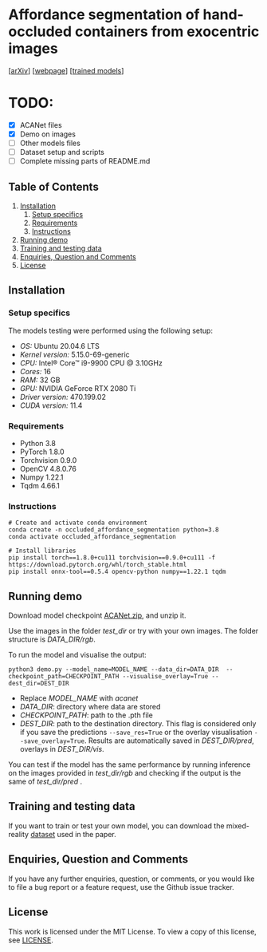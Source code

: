 # Affordance segmentation of hand-occluded containers from exocentric images

[[arXiv](https://arxiv.org/abs/2308.11233v1)] 
[[webpage](https://apicis.github.io/projects/acanet.html)]
[[trained models](https://doi.org/10.5281/zenodo.8364196)]

# TODO:
- [x] ACANet files
- [x] Demo on images
- [ ] Other models files
- [ ] Dataset setup and scripts
- [ ] Complete missing parts of README.md
 
## Table of Contents

1. [Installation](#installation)
    1. [Setup specifics](#setup_specifics)  
    2. [Requirements](#requirements)
    3. [Instructions](#instructions)
2. [Running demo](#demo)
3. [Training and testing data](#data)   
4. [Enquiries, Question and Comments](#enquiries-question-and-comments)
5. [License](#license)

## Installation <a name="installation"></a>

### Setup specifics <a name="setup_specifics"></a>
The models testing were performed using the following setup:
* *OS:* Ubuntu 20.04.6 LTS
* *Kernel version:* 5.15.0-69-generic
* *CPU:* Intel® Core™ i9-9900 CPU @ 3.10GHz
* *Cores:* 16 
* *RAM:* 32 GB
* *GPU:* NVIDIA GeForce RTX 2080 Ti
* *Driver version:* 470.199.02
* *CUDA version:* 11.4


### Requirements <a name="requirements"></a> 
* Python 3.8
* PyTorch 1.8.0
* Torchvision 0.9.0
* OpenCV 4.8.0.76
* Numpy 1.22.1
* Tqdm 4.66.1

### Instructions <a name="instructions"></a>
```
# Create and activate conda environment
conda create -n occluded_affordance_segmentation python=3.8
conda activate occluded_affordance_segmentation
    
# Install libraries
pip install torch==1.8.0+cu111 torchvision==0.9.0+cu111 -f https://download.pytorch.org/whl/torch_stable.html
pip install onnx-tool==0.5.4 opencv-python numpy==1.22.1 tqdm
```

## Running demo <a name="demo"></a>

Download model checkpoint [ACANet.zip](https://doi.org/10.5281/zenodo.8364196), and unzip it.

Use the images in the folder *test_dir* or try with your own images. The folder structure is *DATA_DIR/rgb*. 

To run the model and visualise the output:

```
python3 demo.py --model_name=MODEL_NAME --data_dir=DATA_DIR  --checkpoint_path=CHECKPOINT_PATH --visualise_overlay=True --dest_dir=DEST_DIR
```

* Replace *MODEL_NAME* with *acanet*
* *DATA_DIR*: directory where data are stored
* *CHECKPOINT_PATH*: path to the .pth file
* *DEST_DIR*: path to the destination directory. This flag is considered only if you save the predictions ```--save_res=True``` or the overlay visualisation ```--save_overlay=True```. Results are automatically saved in *DEST_DIR/pred*, overlays in *DEST_DIR/vis*.

You can test if the model has the same performance by running inference on the images provided in *test_dir/rgb* and checking if the output is the same of *test_dir/pred* .

## Training and testing data <a name="data"></a>
If you want to train or test your own model, you can download the mixed-reality [dataset](https://doi.org/10.5281/zenodo.5085800) used in the paper.

## Enquiries, Question and Comments <a name="enquiries-question-and-comments"></a>

If you have any further enquiries, question, or comments, or you would like to file a bug report or a feature request, use the Github issue tracker. 

## License <a name="license"></a>

This work is licensed under the MIT License. To view a copy of this license, see [LICENSE](LICENSE).
